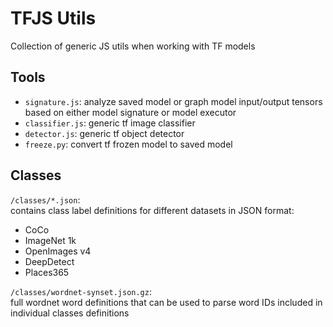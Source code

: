 # TFJS Utils

Collection of generic JS utils when working with TF models

## Tools

- `signature.js`: analyze saved model or graph model input/output tensors based on either model signature or model executor
- `classifier.js`: generic tf image classifier
- `detector.js`: generic tf object detector
- `freeze.py`: convert tf frozen model to saved model

## Classes

`/classes/*.json`:  
contains class label definitions for different datasets in JSON format:

- CoCo
- ImageNet 1k
- OpenImages v4
- DeepDetect
- Places365

`/classes/wordnet-synset.json.gz`:  
full wordnet word definitions that can be used to parse word IDs included in individual classes definitions
